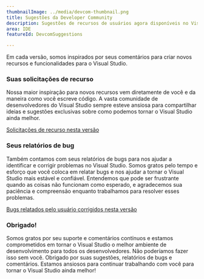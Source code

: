 ```yaml
---
thumbnailImage: ../media/devcom-thumbnail.png
title: Sugestões da Developer Community
description: Sugestões de recursos de usuários agora disponíveis no Visual Studio!
area: IDE
featureId: DevcomSuggestions

---
```



Em cada versão, somos inspirados por seus comentários para criar novos recursos e funcionalidades para o Visual Studio.

### Suas solicitações de recurso
Nossa maior inspiração para novos recursos vem diretamente de você e da maneira como você escreve código. A vasta comunidade de desenvolvedores do Visual Studio sempre esteve ansiosa para compartilhar ideias e sugestões exclusivas sobre como podemos tornar o Visual Studio ainda melhor.

[Solicitações de recurso nesta versão](https://developercommunity.visualstudio.com/VisualStudio?q=%5BFixed+in%3A+Visual+Studio+2022+version+17.12%5D&ftype=idea&fTime=allTime)

### Seus relatórios de bug
Também contamos com seus relatórios de bugs para nos ajudar a identificar e corrigir problemas no Visual Studio. Somos gratos pelo tempo e esforço que você coloca em relatar bugs e nos ajudar a tornar o Visual Studio mais estável e confiável. Entendemos que pode ser frustrante quando as coisas não funcionam como esperado, e agradecemos sua paciência e compreensão enquanto trabalhamos para resolver esses problemas.

[Bugs relatados pelo usuário corrigidos nesta versão](https://developercommunity.visualstudio.com/VisualStudio?q=%5BFixed+in%3A+Visual+Studio+2022+version+17.12%5D&ftype=problem&fTime=allTime)

### Obrigado!
Somos gratos por seu suporte e comentários contínuos e estamos comprometidos em tornar o Visual Studio o melhor ambiente de desenvolvimento para todos os desenvolvedores. Não poderíamos fazer isso sem você. Obrigado por suas sugestões, relatórios de bugs e comentários. Estamos ansiosos para continuar trabalhando com você para tornar o Visual Studio ainda melhor!

